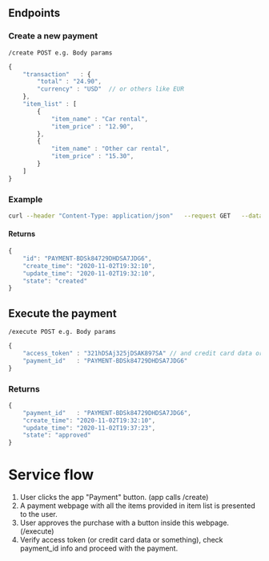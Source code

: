 ## Endpoints

### Create a new payment
`/create POST e.g. Body params`
```javascript
{
    "transaction"   : {
        "total" : "24.90",
        "currency" : "USD"  // or others like EUR
    },
    "item_list" : [
        {
            "item_name" : "Car rental",
            "item_price" : "12.90",
        },
        {
            "item_name" : "Other car rental",
            "item_price" : "15.30",
        }
    ]
}
```
### Example
```bash
curl --header "Content-Type: application/json"   --request GET   --data '{"transaction" : {"total" : "24.90", "currency": "USD"}, "invoice_number" : "8394839284", "item_list" : [{"item_name": "Car Rental", "item_price" : "12.90"}, {"item_name": "Car Rental", "item_price" : "12.00"}]}'   http://0.0.0.0:5006/create
```

#### Returns
```javascript
{
    "id": "PAYMENT-BDSk84729DHDSA7JDG6",
    "create_time": "2020-11-02T19:32:10",
    "update_time": "2020-11-02T19:32:10",
    "state": "created"
}
```

## Execute the payment
`/execute POST e.g. Body params`
```javascript
{
    "access_token" : "321hDSAj325jDSAK897SA" // and credit card data or something depending on payment method?
    "payment_id"   : "PAYMENT-BDSk84729DHDSA7JDG6"
}
```

### Returns
```javascript
{
    "payment_id"   : "PAYMENT-BDSk84729DHDSA7JDG6",
    "create_time": "2020-11-02T19:32:10",
    "update_time": "2020-11-02T19:37:23",
    "state": "approved"
}
```


# Service flow
1. User clicks the app "Payment" button. (app calls /create)
2. A payment webpage with all the items provided in item list is presented to the user.
3. User approves the purchase with a button inside this webpage. (/execute)
4. Verify access token (or credit card data or something), check payment_id info and proceed with the payment.
